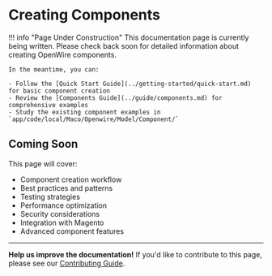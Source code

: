 # Creating Components

!!! info "Page Under Construction"
    This documentation page is currently being written. Please check back soon for detailed information about creating OpenWire components.

    In the meantime, you can:
    
    - Follow the [Quick Start Guide](../getting-started/quick-start.md) for basic component creation
    - Review the [Components Guide](../guide/components.md) for comprehensive examples
    - Study the existing component examples in `app/code/local/Maco/Openwire/Model/Component/`

## Coming Soon

This page will cover:

- Component creation workflow
- Best practices and patterns
- Testing strategies
- Performance optimization
- Security considerations
- Integration with Magento
- Advanced component features

---

**Help us improve the documentation!** If you'd like to contribute to this page, please see our [Contributing Guide](../contributing.md).